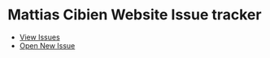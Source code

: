 # Mattias Cibien Website Issue tracker

 * [View Issues](https://github.com/mattiascibien/website/issues)
 * [Open New Issue](https://github.com/mattiascibien/website/issues/new)
